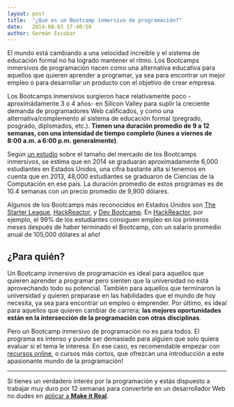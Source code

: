 ```yaml
---
layout: post
title:  "¿Qué es un Bootcamp inmersivo de programación?"
date:   2014-08-03 17:40:58
author: Germán Escobar
---
```


El mundo está cambiando a una velocidad increíble y el sistema de educación formal no ha logrado mantener el ritmo. Los Bootcamps inmersivos de programación nacen como una alternativa educativa para aquellos que quieren aprender a programar, ya sea para encontrar un mejor empleo o para desarrollar un producto con el objetivo de crear empresa.

Los Bootcamps inmersivos surgieron hace relativamente poco -aproximádamente 3 o 4 años- en Silicon Valley para suplir la creciente demanda de programadores Web calificados, y como una alternativa/complemento al sistema de educación formal (pregrado, posgrado, diplomados, etc.). **Tienen una duración promedio de 9 a 12 semanas, con una intensidad de tiempo completo (lunes a viernes de 8:00 a.m. a 6:00 p.m. generalmente)**.

Según [un estudio](https://www.coursereport.com/resources/course-report-bootcamp-market-size-study) sobre el tamaño del mercado de los Bootcamps inmersivos, se estima que en 2014 se graduarán aproximadamente 6,000 estudiantes en Estados Unidos, una cifra bastante alta si tenemos en cuenta que en 2013, 48,000 estudiantes se graduaron de Ciencias de la Computación en ese país. La duración promedio de estos programas es de 10.4 semanas con un precio promedio de 9,900 dólares. 

Algunos de los Bootcamps más reconocidos en Estados Unidos son [The Starter League](http://www.starterleague.com/), [HackReactor](http://www.hackreactor.com/), y [Dev Bootcamp](http://devbootcamp.com/). En [HackReactor](http://www.hackreactor.com/), por ejemplo, el 99% de los estudiantes consiguen empleo en los primeros meses después de haber terminado el Bootcamp, con un salario promedio anual de 105,000 dólares al año!

## ¿Para quién?

Un Bootcamp inmersivo de programación es ideal para aquellos que  quieren aprender a programar pero sienten que la universidad no está aprovechando todo su potencial. También para aquellos que terminaron la universidad y quieren preparase en las habilidades que el mundo de hoy necesita, ya sea para encontrar un empleo o emprender. Por último, es ideal para aquellos que quieren cambiar de carrera; **las mejores oportunidades están en la intersección de la programación con otras disciplinas**.

Pero un Bootcamp inmersivo de programación no es para todos. El programa es intenso y puede ser demasiado para alguien que solo quiera evaluar si el tema le interesa. En ese caso, es recomendable empezar con [recursos online](/2014/07/24/los-mejores-recursos-online-para-aprender-desarrollo-web/), o cursos más cortos, que ofrezcan una introducción a este apasionante mundo de la programación!

***

Si tienes un verdadero interés por la programación y estás dispuesto a trabajar muy duro por 12 semanas para convertirte en un desarrollador Web no dudes en [aplicar a **Make it Real**](/apply).